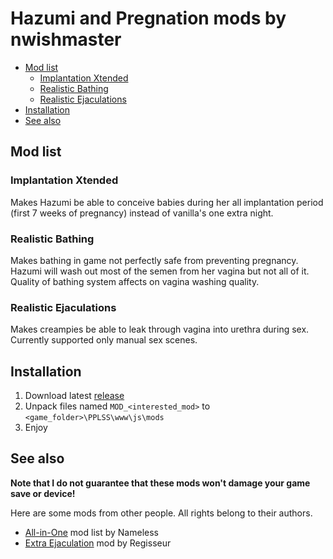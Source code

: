 # Hazumi and Pregnation mods by nwishmaster

-   [Mod list](#mod-list)
    -   [Implantation Xtended](#implantation-xtended)
    -   [Realistic Bathing](#realistic-bathing)
    -   [Realistic Ejaculations](#realistic-ejaculations)
-   [Installation](#installation)
-   [See also](#see-also)

## Mod list

### Implantation Xtended

Makes Hazumi be able to conceive babies during her all implantation period
(first 7 weeks of pregnancy) instead of vanilla's one extra night.

### Realistic Bathing

Makes bathing in game not perfectly safe from preventing pregnancy.
Hazumi will wash out most of the semen from her vagina but not all of it.
Quality of bathing system affects on vagina washing quality.

### Realistic Ejaculations

Makes creampies be able to leak through vagina into urethra during sex.
Currently supported only manual sex scenes.

## Installation

1. Download latest [release](https://github.com/nwishmaster/HnP_mods/releases)
2. Unpack files named `MOD_<interested_mod>` to `<game_folder>\PPLSS\www\js\mods`
3. Enjoy

## See also

**Note that I do not guarantee that these mods won't damage your game save or device!**

Here are some mods from other people. All rights belong to their authors.

-   [All-in-One](https://pastebin.com/9v2w477L) mod list by Nameless
-   [Extra Ejaculation](https://mega.nz/file/cfw1Haha#qckepz_TSY_ICOGCgldYkvbC-pBe-Wb0bqnNEKyUaxc) mod by Regisseur
